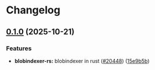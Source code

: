 # Changelog

## [0.1.0](https://github.com/taikoxyz/taiko-mono/compare/v0.1.0...v0.1.0) (2025-10-21)


### Features

* **blobindexer-rs:** blobindexer in rust ([#20448](https://github.com/taikoxyz/taiko-mono/issues/20448)) ([15e9b5b](https://github.com/taikoxyz/taiko-mono/commit/15e9b5b1b80ef2296fd2a073f95e96eb6a5a4d9e))
